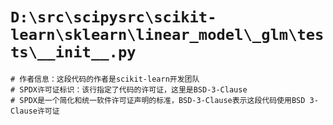 # `D:\src\scipysrc\scikit-learn\sklearn\linear_model\_glm\tests\__init__.py`

```
# 作者信息：这段代码的作者是scikit-learn开发团队
# SPDX许可证标识：该行指定了代码的许可证，这里是BSD-3-Clause
# SPDX是一个简化和统一软件许可证声明的标准，BSD-3-Clause表示这段代码使用BSD 3-Clause许可证
```